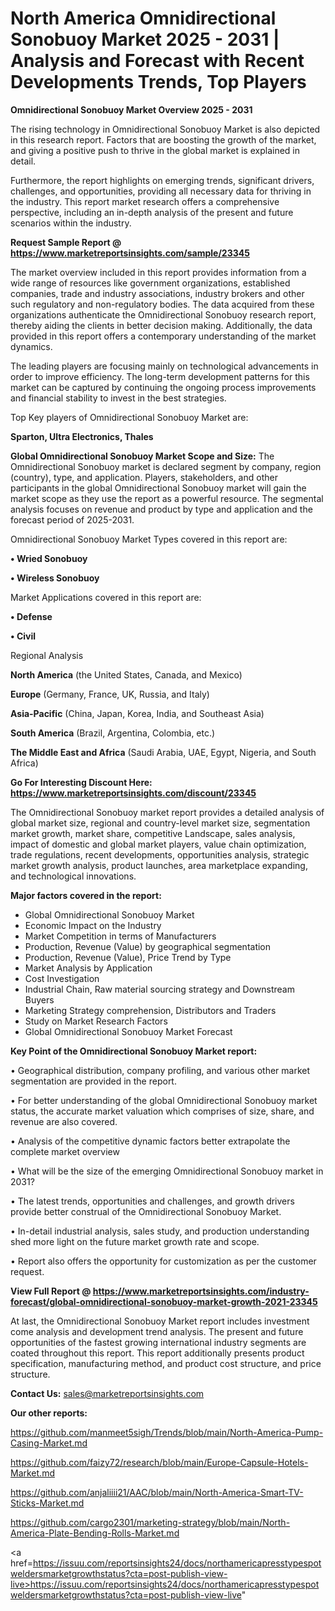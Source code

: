 # North America Omnidirectional Sonobuoy Market 2025 - 2031 | Analysis and Forecast with Recent Developments Trends, Top Players

<Strong> Omnidirectional Sonobuoy Market Overview 2025 - 2031</strong>

The rising technology in Omnidirectional Sonobuoy Market is also depicted in this research report. Factors that are boosting the growth of the market, and giving a positive push to thrive in the global market is explained in detail.

Furthermore, the report highlights on emerging trends, significant drivers, challenges, and opportunities, providing all necessary data for thriving in the industry. This report market research offers a comprehensive perspective, including an in-depth analysis of the present and future scenarios within the industry.

<strong>Request Sample Report @ <a href=https://www.marketreportsinsights.com/sample/23345>https://www.marketreportsinsights.com/sample/23345</a></strong>

The market overview included in this report provides information from a wide range of resources like government organizations, established companies, trade and industry associations, industry brokers and other such regulatory and non-regulatory bodies. The data acquired from these organizations authenticate the Omnidirectional Sonobuoy research report, thereby aiding the clients in better decision making. Additionally, the data provided in this report offers a contemporary understanding of the market dynamics.

The leading players are focusing mainly on technological advancements in order to improve efficiency. The long-term development patterns for this market can be captured by continuing the ongoing process improvements and financial stability to invest in the best strategies.

Top Key players of Omnidirectional Sonobuoy Market are:

<strong>Sparton, Ultra Electronics, Thales</strong>

<strong><b>Global Omnidirectional Sonobuoy Market Scope and Size:</b></strong>
The Omnidirectional Sonobuoy market is declared segment by company, region (country), type, and application. Players, stakeholders, and other participants in the global Omnidirectional Sonobuoy market will gain the market scope as they use the report as a powerful resource. The segmental analysis focuses on revenue and product by type and application and the forecast period of 2025-2031.

Omnidirectional Sonobuoy Market Types covered in this report are:

<strong>• Wried Sonobuoy

• Wireless Sonobuoy</strong>

Market Applications covered in this report are:

<strong>• Defense

• Civil</strong> 

Regional Analysis

<strong>North America</strong> (the United States, Canada, and Mexico)

<strong>Europe</strong> (Germany, France, UK, Russia, and Italy)

<strong>Asia-Pacific</strong> (China, Japan, Korea, India, and Southeast Asia)

<strong>South America</strong> (Brazil, Argentina, Colombia, etc.)

<strong>The Middle East and Africa</strong> (Saudi Arabia, UAE, Egypt, Nigeria, and South Africa)

<strong>Go For Interesting Discount Here: <a href=https://www.marketreportsinsights.com/discount/23345>https://www.marketreportsinsights.com/discount/23345</a></strong>

The Omnidirectional Sonobuoy market report provides a detailed analysis of global market size, regional and country-level market size, segmentation market growth, market share, competitive Landscape, sales analysis, impact of domestic and global market players, value chain optimization, trade regulations, recent developments, opportunities analysis, strategic market growth analysis, product launches, area marketplace expanding, and technological innovations.

<strong><b>Major factors covered in the report:</b></strong>
<ul>
  <li>Global Omnidirectional Sonobuoy Market </li>
  <li>Economic Impact on the Industry</li>
  <li>Market Competition in terms of Manufacturers</li>
  <li>Production, Revenue (Value) by geographical segmentation</li>
  <li>Production, Revenue (Value), Price Trend by Type</li>
  <li>Market Analysis by Application</li>
  <li>Cost Investigation</li>
  <li>Industrial Chain, Raw material sourcing strategy and Downstream Buyers</li>
  <li>Marketing Strategy comprehension, Distributors and Traders</li>
  <li>Study on Market Research Factors</li>
  <li>Global Omnidirectional Sonobuoy Market Forecast</li>
</ul>

<strong><b>Key Point of the Omnidirectional Sonobuoy Market report:</b></strong>

• Geographical distribution, company profiling, and various other market segmentation are provided in the report.

• For better understanding of the global Omnidirectional Sonobuoy market status, the accurate market valuation which comprises of size, share, and revenue are also covered.

• Analysis of the competitive dynamic factors better extrapolate the complete market overview

• What will be the size of the emerging Omnidirectional Sonobuoy market in 2031?

• The latest trends, opportunities and challenges, and growth drivers provide better construal of the Omnidirectional Sonobuoy Market.

• In-detail industrial analysis, sales study, and production understanding shed more light on the future market growth rate and scope.

• Report also offers the opportunity for customization as per the customer request.

<strong><b>View Full Report @ <a href=https://www.marketreportsinsights.com/industry-forecast/global-omnidirectional-sonobuoy-market-growth-2021-23345>https://www.marketreportsinsights.com/industry-forecast/global-omnidirectional-sonobuoy-market-growth-2021-23345</a></b></strong>


At last, the Omnidirectional Sonobuoy Market report includes investment come analysis and development trend analysis. The present and future opportunities of the fastest growing international industry segments are coated throughout this report. This report additionally presents product specification, manufacturing method, and product cost structure, and price structure.

<strong>Contact Us:</strong>
sales@marketreportsinsights.com

<strong>Our other reports:</strong>

<a href=https://github.com/manmeet5sigh/Trends/blob/main/North-America-Pump-Casing-Market.md>https://github.com/manmeet5sigh/Trends/blob/main/North-America-Pump-Casing-Market.md</a>

<a href=https://github.com/faizy72/research/blob/main/Europe-Capsule-Hotels-Market.md>https://github.com/faizy72/research/blob/main/Europe-Capsule-Hotels-Market.md</a>

<a href=https://github.com/anjaliiii21/AAC/blob/main/North-America-Smart-TV-Sticks-Market.md>https://github.com/anjaliiii21/AAC/blob/main/North-America-Smart-TV-Sticks-Market.md</a>

<a href=https://github.com/cargo2301/marketing-strategy/blob/main/North-America-Plate-Bending-Rolls-Market.md>https://github.com/cargo2301/marketing-strategy/blob/main/North-America-Plate-Bending-Rolls-Market.md</a>

<a href=https://issuu.com/reportsinsights24/docs/northamericapresstypespotweldersmarketgrowthstatus?cta=post-publish-view-live>https://issuu.com/reportsinsights24/docs/northamericapresstypespotweldersmarketgrowthstatus?cta=post-publish-view-live</a>"
